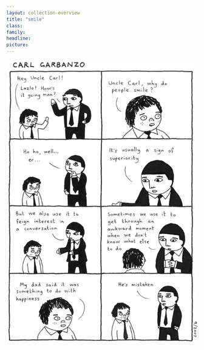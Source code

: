 ```yaml
---
layout: collection-overview
title: "smile"
class:	
family:
headline:
picture:
---
```


![smile](/assets/img/garbanzo/2007/smile-900w.jpg)
